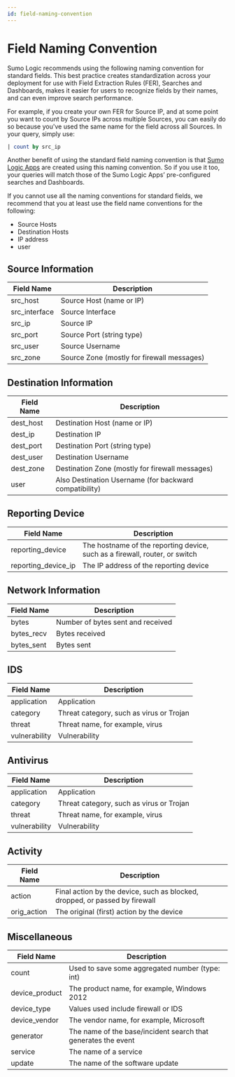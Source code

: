 ```yaml
---
id: field-naming-convention
---
```


# Field Naming Convention

Sumo Logic recommends using the following naming convention for standard fields. This best practice creates standardization across your deployment for use with Field Extraction Rules (FER), Searches and Dashboards, makes it easier for users to recognize fields by their names, and can even improve search performance.

For example, if you create your own FER for Source IP, and at some point you want to count by Source IPs across multiple Sources, you can easily do so because you've used the same name for the field across all Sources. In your query, simply use:

```sql
| count by src_ip
```

Another benefit of using the standard field naming convention is that [Sumo Logic Apps](../../01Start-Here/Library/Apps-in-Sumo-Logic/01-Sumo-Logic-Apps.md "Sumo Logic Apps") are created using this naming convention. So if you use it too, your queries will match those of the Sumo Logic Apps’ pre-configured searches and Dashboards.

If you cannot use all the naming conventions for standard fields, we recommend that you at least use the field name conventions for the following:

* Source Hosts
* Destination Hosts
* IP address
* user

## Source Information

| Field Name | Description |
|--|--|
| src_host | Source Host (name or IP) |
| src_interface  | Source Interface |
| src_ip | Source IP |
| src_port | Source Port (string type) |
| src_user | Source Username |
| src_zone | Source Zone (mostly for firewall messages) |

## Destination Information

| Field Name | Description |
|--|--|
| dest_host | Destination Host (name or IP) |
| dest_ip | Destination IP |
| dest_port | Destination Port (string type) |
| dest_user | Destination Username |
| dest_zone | Destination Zone (mostly for firewall messages) |
| user | Also Destination Username (for backward compatibility) |

## Reporting Device

| Field Name | Description |
|--|--|
| reporting_device | The hostname of the reporting device, such as a firewall, router, or switch |
| reporting_device_ip | The IP address of the reporting device |

## Network Information

| Field Name | Description |
|--|--|
| bytes | Number of bytes sent and received |
| bytes_recv | Bytes received |
| bytes_sent | Bytes sent |

## IDS

| Field Name | Description |
|--|--|
| application | Application |
| category | Threat category, such as virus or Trojan |
| threat | Threat name, for example, virus |
| vulnerability  | Vulnerability |

## Antivirus

| Field Name | Description |
|--|--|
| application | Application |
| category | Threat category, such as virus or Trojan |
| threat | Threat name, for example, virus |
| vulnerability  | Vulnerability |

## Activity

| Field Name | Description |
|--|--|
| action | Final action by the device, such as blocked, dropped, or passed by firewall |
| orig_action | The original (first) action by the device |

## Miscellaneous

| Field Name | Description |
|--|--|
| count | Used to save some aggregated number (type: int) |
| device_product | The product name, for example, Windows 2012 |
| device_type | Values used include firewall or IDS |
| device_vendor  | The vendor name, for example, Microsoft |
| generator | The name of the base/incident search that generates the event |
| service | The name of a service |
| update | The name of the software update |
